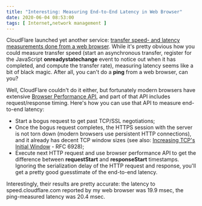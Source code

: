 ```yaml
---
title: "Interesting: Measuring End-to-End Latency in Web Browser"
date: 2020-06-04 08:53:00
tags: [ Internet,network management ]
---
```

CloudFlare launched yet another service: [transfer speed- and latency measurements done from a web browser](https://blog.cloudflare.com/test-your-home-network-performance/). While it's pretty obvious how you could measure transfer speed (start an asynchronous transfer, register for the JavaScript **onreadystatechange** event to notice out when it has completed, and compute the transfer rate), measuring latency seems like a bit of black magic. After all, you can't do a **ping** from a web browser, can you?
<!--more-->
Well, CloudFlare couldn't do it either, but fortunately modern browsers have extensive [Browser Performance API](https://blog.cloudflare.com/browser-performance-api/), and part of that API includes request/response timing. Here's how you can use that API to measure end-to-end latency:

* Start a bogus request to get past TCP/SSL negotiations;
* Once the bogus request completes, the HTTPS session with the server is not torn down (modern browsers use persistent HTTP connections), and it already has decent TCP window sizes (see also: [Increasing TCP's Initial Window](https://tools.ietf.org/html/rfc6928) - RFC 6928);
* Execute next HTTP request and use browser performance API to get the difference between **requestStart** and **responseStart** timestamps. Ignoring the serialization delay of the HTTP request and response, you'll get a pretty good guesstimate of the end-to-end latency.

Interestingly, their results are pretty accurate: the latency to speed.cloudflare.com reported by my web browser was 19.9 msec, the ping-measured latency was 20.4 msec.
